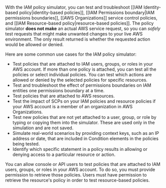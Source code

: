 With the IAM policy simulator, you can test and troubleshoot [[IAM Identity-based policy|identity-based policies]], [[IAM Permissions boundary|IAM permissions boundaries]], [[AWS Organizations]] service control policies, and [[IAM Resource-based policy|resource-based policies]]. The policy simulator **does not make** an actual AWS service request, so you can *safely* test requests that might make unwanted changes to your live AWS environment. The only result returned is whether the requested action would be allowed or denied.

Here are some common use cases for the IAM policy simulator:

- Test policies that are attached to IAM users, groups, or roles in your AWS account. If more than one policy is attached, you can test all the policies or select individual policies. You can test which actions are allowed or denied by the selected policies for specific resources.
- Test and troubleshoot the effect of permissions boundaries on IAM entities one permissions boundary at a time.
- Test policies that are attached to AWS resources.
- Test the impact of SCPs on your IAM policies and resource policies if your AWS account is a member of an organization in AWS Organizations.
- Test new policies that are not yet attached to a user, group, or role by typing or copying them into the simulator. These are used only in the simulation and are not saved.
- Simulate real-world scenarios by providing context keys, such as an IP address or date, that are included in Condition elements in the policies being tested.
- Identify which specific statement in a policy results in allowing or denying access to a particular resource or action.

You can allow console or API users to test policies that are attached to IAM users, groups, or roles in your AWS account. To do so, you must provide permission to retrieve those policies. Users must have permission to retrieve the resource's policy in order to test resource-based policies.